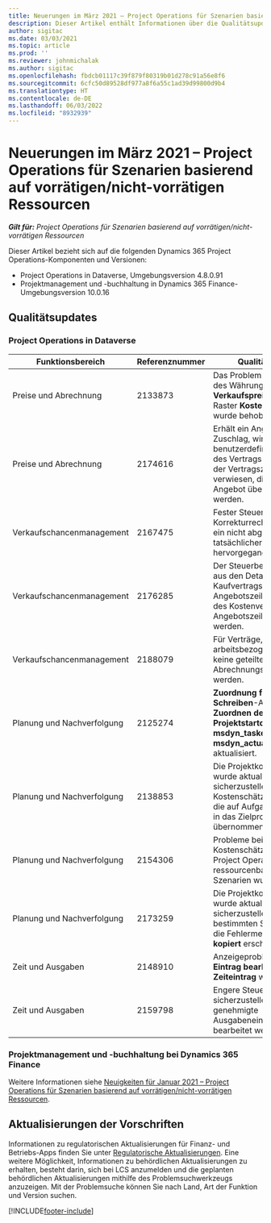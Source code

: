 ```yaml
---
title: Neuerungen im März 2021 – Project Operations für Szenarien basierend auf vorrätigen/nicht-vorrätigen Ressourcen
description: Dieser Artikel enthält Informationen über die Qualitätsupdates, die in der Version von Project Operations vom März 2021 für Szenarien mit/ohne Ressourcenvorrat verfügbar sind.
author: sigitac
ms.date: 03/03/2021
ms.topic: article
ms.prod: ''
ms.reviewer: johnmichalak
ms.author: sigitac
ms.openlocfilehash: fbdcb01117c39f879f80319b01d278c91a56e8f6
ms.sourcegitcommit: 6cfc50d89528df977a8f6a55c1ad39d99800d9b4
ms.translationtype: HT
ms.contentlocale: de-DE
ms.lasthandoff: 06/03/2022
ms.locfileid: "8932939"
---
```

# <a name="whats-new-march-2021---project-operations-for-resourcenon-stocked-based-scenarios"></a>Neuerungen im März 2021 – Project Operations für Szenarien basierend auf vorrätigen/nicht-vorrätigen Ressourcen

_**Gilt für:** Project Operations für Szenarien basierend auf vorrätigen/nicht-vorrätigen Ressourcen_

Dieser Artikel bezieht sich auf die folgenden Dynamics 365 Project Operations-Komponenten und Versionen:

- Project Operations in Dataverse, Umgebungsversion 4.8.0.91 
- Projektmanagement und -buchhaltung in Dynamics 365 Finance-Umgebungsversion 10.0.16 

## <a name="quality-updates"></a>Qualitätsupdates

### <a name="project-operations-on-dataverse"></a>Project Operations in Dataverse


| **Funktionsbereich** | **Referenznummer** | **Qualitätsupdate** |
| --- | --- | --- |
| Preise und Abrechnung | 2133873 | Das Problem bei der Anzeige des Währungssymbols für **Verkaufspreis pro Einheit** im Raster **Kostenschätzungen** wurde behoben. |
| Preise und Abrechnung | 2174616 | Erhält ein Angebot den Zuschlag, wird auf die benutzerdefinierte Preisliste des Vertrags in den Detaisl der Vertragszeilen verwiesen, die aus dem Angebot übernommen werden. |
| Verkaufschancenmanagement | 2167475 | Fester Steuerbetrag in der Korrekturrechnung, aus dem ein nicht abgerechneter tatsächlicher Eintrag hervorgegangen ist. |
| Verkaufschancenmanagement | 2176285 | Der Steuerbetrag darf nicht aus den Details des Kaufvertrags/der Angebotszeile in die Details des Kostenvertrags/der Angebotszeile übernommen werden. |
| Verkaufschancenmanagement | 2188079 | Für Verträge, die nicht arbeitsbezogen sind, darf keine geteilte Abrechnungsregel erstellt werden. |
| Planung und Nachverfolgung | 2125274 | **Zuordnung für Duales Schreiben**-Attribut für **Zuordnen des Projektstartdatums** von **msdyn\_taskearlieststart** auf **msdyn\_actualstart** aktualisiert. |
| Planung und Nachverfolgung | 2138853 | Die Projektkopierfunktion wurde aktualisiert, um sicherzustellen, dass Kostenschätzungspositionen, die auf Aufgaben verweisen, in das Zielprojekt übernommen werden. |
| Planung und Nachverfolgung | 2154306 | Probleme beim Löschen von Kostenschätzungen in Project Operations für ressourcenbasierte Szenarien wurden behoben. |
| Planung und Nachverfolgung | 2173259 | Die Projektkopierfunktion wurde aktualisiert, um sicherzustellen, dass in bestimmten Szenarien nicht die Fehlermeldung **PSP wird kopiert** erscheint. |
| Zeit und Ausgaben | 2148910 | Anzeigeproblem der Seite **Eintrag bearbeiten** im Raster **Zeiteintrag** wurde behoben. |
| Zeit und Ausgaben | 2159798 | Engere Steuerung, um sicherzustellen, dass genehmigte Ausgabeneinträge nicht bearbeitet werden können. |

### <a name="project-management-and-accounting-on-dynamics-365-finance"></a>Projektmanagement und -buchhaltung bei Dynamics 365 Finance

Weitere Informationen siehe [Neuigkeiten für Januar 2021 – Project Operations für Szenarien basierend auf vorrätigen/nicht-vorrätigen Ressourcen](whats-new-jan-2021-resource-based.md).

## <a name="regulatory-updates"></a>Aktualisierungen der Vorschriften

Informationen zu regulatorischen Aktualisierungen für Finanz- und Betriebs-Apps finden Sie unter [Regulatorische Aktualisierungen](/dynamics365/finance/localizations/regulatory-updates). Eine weitere Möglichkeit, Informationen zu behördlichen Aktualisierungen zu erhalten, besteht darin, sich bei LCS anzumelden und die geplanten behördlichen Aktualisierungen mithilfe des Problemsuchwerkzeugs anzuzeigen. Mit der Problemsuche können Sie nach Land, Art der Funktion und Version suchen.


[!INCLUDE[footer-include](../includes/footer-banner.md)]